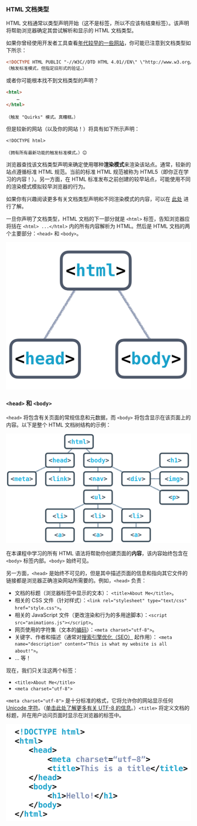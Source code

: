 ### HTML 文档类型

HTML 文档通常以类型声明开始（这不是标签，所以不应该有结束标签）。该声明将帮助浏览器确定其尝试解析和显示的 HTML 文档类型。

如果你曾经使用开发者工具查看[年代较早的一些网站](http://www.3riversstadium.com/index2.html)，你可能已注意到文档类型如下所示：

```html
<!DOCTYPE HTML PUBLIC "-//W3C//DTD HTML 4.01//EN\" \"http://www.w3.org/TR/html4/strict.dtd">
（触发标准模式，但指定旧形式的验证。）
```

或者你可能根本找不到文档类型的声明？

```html
<html>
    … 
</html>

（触发 "Quirks" 模式。真糟糕。）
```

但是较新的网站（以及你的网站！）将具有如下所示声明：

```
<!DOCTYPE html>

（拥有所有最新功能的触发标准模式。）😊
```

浏览器查找该文档类型声明来确定使用哪种**渲染模式**来渲染该站点。通常，较新的站点遵循标准 HTML 规范。当前的标准 HTML 规范被称为 HTML5（即你正在学习的内容！）。另一方面，在 HTML 标准发布之前创建的较早站点，可能使用不同的渲染模式模拟较早浏览器的行为。

如果你有兴趣阅读更多有关文档类型声明和不同渲染模式的内容，可以在 [此处](https://developer.mozilla.org/zh-CN/docs/%E6%80%AA%E5%BC%82%E6%A8%A1%E5%BC%8F%E5%92%8C%E6%A0%87%E5%87%86%E6%A8%A1%E5%BC%8F) 进行了解。

一旦你声明了文档类型，HTML 文档的下一部分就是 `<html>` 标签，告知浏览器应将括在 `<html> ...</html>` 内的所有内容解析为 HTML。然后是 HTML 文档的两个主要部分：`<head>` 和 `<body>`。

![image](readme/10.001-HTML网页结构.png)

### `<head>` 和 `<body>`

`<head>`  将包含有关页面的常规信息和元数据，而 `<body>` 将包含显示在该页面上的内容。以下是整个 HTML 文档树结构的示例：

![image](readme/10.001-HTML网页结构扩展.png)

在本课程中学习的所有 HTML 语法将帮助你创建页面的**内容**，该内容始终包含在 `<body>` 标签内部。`<body>` 始终可见。

另一方面，`<head>` 是始终不可见的，但是其中描述页面的信息和指向其它文件的链接都是浏览器正确渲染网站所需要的。例如，`<head>`  负责：

- 文档的标题（浏览器标签中显示的文本）： `<title>About Me</title>`。
- 相关的 CSS 文件（针对样式）：`<link rel="stylesheet" type="text/css" href="style.css">`。
- 相关的 JavaScript 文件（更改渲染和行为的多用途脚本）：`<script src="animations.js"></script>`。
- 网页使用的字符集（文本的[编码](https://baike.baidu.com/item/%E5%AD%97%E7%AC%A6%E7%BC%96%E7%A0%81/8446880?fr=aladdin)）：`<meta charset="utf-8">`。
- 关键字、作者和描述（通常对[搜索引擎优化（SEO）](https://baike.baidu.com/item/%E6%90%9C%E7%B4%A2%E5%BC%95%E6%93%8E%E4%BC%98%E5%8C%96/3132?fr=aladdin) 起作用）： `<meta name="description" content="This is what my website is all about!">`。
- … 等！

现在，我们只关注这两个标签：

- `<title>About Me</title>`
- `<meta charset="utf-8">`

`<meta charset="utf-8">` 是十分标准的格式，它将允许你的网站显示任何 [Unicode 字符](https://unicode-table.com/cn/)。（[单击此处了解更多有关 UTF-8 的信息](https://baike.baidu.com/item/UTF-8/481798?fr=aladdin)。）`<title>` 将定义文档的标题，并在用户访问页面时显示在浏览器的标签中。

![img](readme/10.001-html网页内容.png)